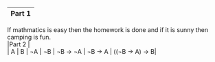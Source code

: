 |Part 1   |
|:---:|
If mathmatics is easy then the homework is done and if it is sunny then camping is fun.  
|Part 2   |  
| A | B | ¬A | ¬B | ¬B -> ¬A | ¬B -> A | ((¬B -> A) -> B|


